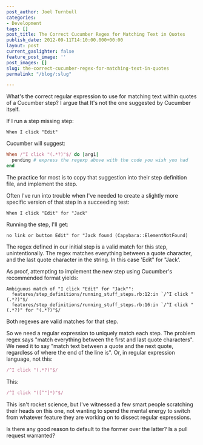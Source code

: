 ```yaml
---
post_author: Joel Turnbull
categories:
- Development
tags: []
post_title: The Correct Cucumber Regex for Matching Text in Quotes
publish_date: 2012-09-11T14:10:00.000+00:00
layout: post
current_gaslighter: false
feature_post_image: ''
post_images: []
slug: the-correct-cucumber-regex-for-matching-text-in-quotes
permalink: "/blog/:slug"

---
```

What's the correct regular expression to use for matching text within quotes
of a Cucumber step? I argue that It's not the one suggested by Cucumber
itself.

If I run a step missing step:

```cucumber
When I click "Edit"
```

Cucumber will suggest:

```ruby
When /^I click "(.*?)"$/ do |arg1|
  pending # express the regexp above with the code you wish you had
end
```

The practice for most is to copy that suggestion into their step definition
file, and implement the step.

Often I've run into trouble when I've needed to create a slightly more
specific version of that step in a succeeding test:

```cucumber
When I click "Edit" for "Jack"
```

Running the step, I'll get:

```
no link or button Edit" for "Jack found (Capybara::ElementNotFound)
```

The regex defined in our initial step is a valid match for this step,
unintentionally. The regex matches everything between a quote character, and
the last quote character in the string. In this case 'Edit" for "Jack'.

As proof, attempting to implement the new step using Cucumber's recommended
format yields:

```
Ambiguous match of "I click "Edit" for "Jack"":
  features/step_definitions/running_stuff_steps.rb:12:in `/^I click "(.*?)"$/
  features/step_definitions/running_stuff_steps.rb:16:in `/^I click "(.*?)" for "(.*?)"$/
```

Both regexes are valid matches for that step.

So we need a regular expression to uniquely match each step. The problem regex
says "match everything between the first and last quote characters". We need
it to say "match text between a quote and the next quote, regardless of where
the end of the line is". Or, in regular expression language, not this:

```ruby
/^I click "(.*?)"$/
```

This:

```ruby
/^I click "([^"]*)"$/
```

This isn't rocket science, but I've witnessed a few smart people scratching
their heads on this one, not wanting to spend the mental energy to switch from
whatever feature they are working on to dissect regular expressions.

Is there any good reason to default to the former over the latter? Is a pull
request warranted?
